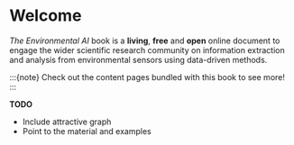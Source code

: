 # Welcome 

_The Environmental AI_ book is a **living**, **free** and **open** online document to engage the wider scientific research community on information extraction and analysis from environmental sensors using data-driven methods.

:::{note}
Check out the content pages bundled with this book to see more!
:::

**TODO**
- Include attractive graph
- Point to the material and examples